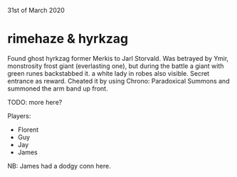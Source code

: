 31st of March 2020
# rimehaze & hyrkzag
Found ghost hyrkzag former Merkis to Jarl Storvald. Was betrayed by Ymir, monstrosity frost giant (everlasting one), but during the battle a giant with green runes backstabbed it. a white lady in robes also visible. Secret entrance as reward. Cheated it by using Chrono: Paradoxical Summons and summoned the arm band up front.

TODO: more here?

Players:
- Florent
- Guy
- Jay
- James

NB: James had a dodgy conn here.